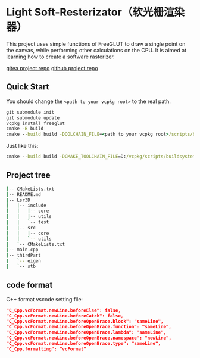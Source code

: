 # Light Soft-Resterizator（软光栅渲染器）

This project uses simple functions of FreeGLUT to draw a single point on the canvas, while performing other calculations on the CPU. It is aimed at learning how to create a software rasterizer.

[gitea project repo](https://git.zhywyt.me/Rendering/softResterizator.git)
[github project repo](https://github.com/Dion6850/softRasterizator.git)

## Quick Start

You should change the `<path to your vcpkg root>` to the real path.

```cmd
git submodule init
git submodule update
vcpkg install freeglut
cmake -B build
cmake --build build -DOOLCHAIN_FILE=<path to your vcpkg root>/scripts/buildsystems/vcpkg.cmake
```

Just like this:

```cmd
cmake --build build -DCMAKE_TOOLCHAIN_FILE=D:/vcpkg/scripts/buildsystems/vcpkg.cmake
```

## Project tree

```bash
|-- CMakeLists.txt
|-- README.md
|-- Lsr3D
|   |-- include
|   |   |-- core
|   |   |-- utils
|   |   `-- test
|   |-- src
|   |   |-- core
|   |   `-- utils
|   `-- CMakeLists.txt
|-- main.cpp
|-- thirdPart
|   `-- eigen
|   `-- stb

```

## code format

C++ format vscode setting file:

```json
"C_Cpp.vcFormat.newLine.beforeElse": false,
"C_Cpp.vcFormat.newLine.beforeCatch": false,
"C_Cpp.vcFormat.newLine.beforeOpenBrace.block": "sameLine",
"C_Cpp.vcFormat.newLine.beforeOpenBrace.function": "sameLine",
"C_Cpp.vcFormat.newLine.beforeOpenBrace.lambda": "sameLine",
"C_Cpp.vcFormat.newLine.beforeOpenBrace.namespace": "newLine",
"C_Cpp.vcFormat.newLine.beforeOpenBrace.type": "sameLine",
"C_Cpp.formatting": "vcFormat"
```
